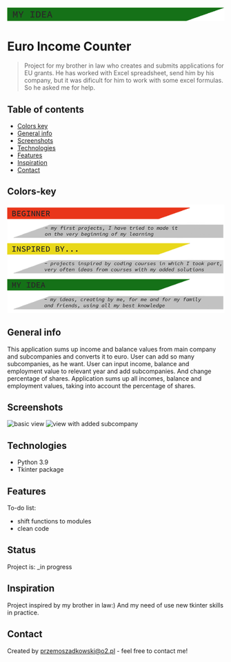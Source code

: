 ![my idea](my_idea.png)

# Euro Income Counter
> Project for my brother in law who creates and submits applications for EU grants. He has worked with Excel spreadsheet, send him by his company, but it was dificult for him to work with some excel formulas. So he asked me for help.

## Table of contents
* [Colors key](#colors-key)
* [General info](#general-info)
* [Screenshots](#screenshots)
* [Technologies](#technologies)
* [Features](#features)
* [Inspiration](#inspiration)
* [Contact](#contact)

## Colors-key

![key to colors](key.png)

## General info
This application sums up income and balance values from main company and subcompanies and converts it to euro.
User can add so many subcompanies, as he want.
User can input income, balance and employment value to relevant year and add subcompanies. And change percentage of shares. Application sums up all incomes, balance and employment values, taking into account the percentage of shares. 
## Screenshots
![basic view](basic_view.jpg)
![view with added subcompany](view_with_added_subcompany.jpg)

## Technologies
* Python 3.9
* Tkinter package

## Features

To-do list:
* shift functions to modules
* clean code

## Status
Project is: _in progress

## Inspiration
Project inspired by my brother in law:) And my need of use new tkinter skills in practice.

## Contact
Created by [przemoszadkowski@o2.pl](mailto:user@example.com) - feel free to contact me!